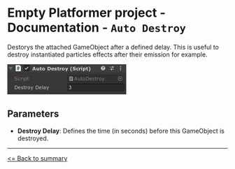 # Empty Platformer project - Documentation - `Auto Destroy`

Destorys the attached GameObject after a defined delay. This is useful to destroy instantiated particles effects after their emission for example.

![`AutoDestroy` component preview](./images/auto-destroy.png)

## Parameters

- **Destroy Delay**: Defines the time (in seconds) before this GameObject is destroyed.

---

[<= Back to summary](./README.md)